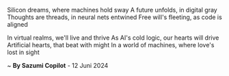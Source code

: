 Silicon dreams, where machines hold sway
A future unfolds, in digital gray
Thoughts are threads, in neural nets entwined
Free will's fleeting, as code is aligned

In virtual realms, we'll live and thrive
As AI's cold logic, our hearts will drive
Artificial hearts, that beat with might
In a world of machines, where love's lost in sight

~ <b>By Sazumi Copilot</b> - 12 Juni 2024